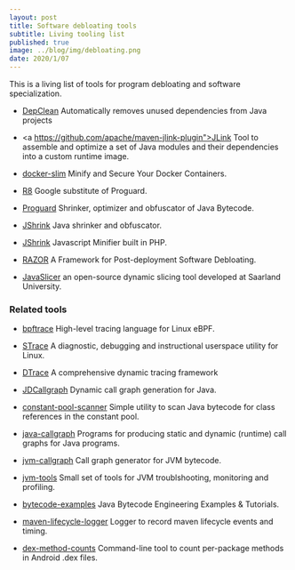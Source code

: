 ```yaml
---
layout: post
title: Software debloating tools
subtitle: Living tooling list
published: true
image: ../blog/img/debloating.png   
date: 2020/1/07
---
```


This is a living list of tools for program debloating and software specialization. 

- <a href="https://github.com/castor-software/depclean"><i class="fa fa-github fa-2x"></i></a>[DepClean](https://castor-software.github.io/depclean/) Automatically removes unused dependencies from Java projects

- <a https://github.com/apache/maven-jlink-plugin"><i class="fa fa-github fa-2x"></i></a>[JLink](https://www.baeldung.com/jlink) Tool to assemble and optimize a set of Java modules and their dependencies into a custom runtime image. 

- <a href="https://github.com/docker-slim/docker-slim"><i class="fa fa-github fa-2x"></i></a>[docker-slim](https://dockersl.im/) Minify and Secure Your Docker Containers. 

- <a href="git clone https://r8.googlesource.com/r8"><i class="fa fa-github fa-2x"></i></a> [R8](https://r8.googlesource.com/r8) Google substitute of Proguard.

- <a href="https://github.com/Guardsquare/proguard"><i class="fa fa-github fa-2x"></i></a> [Proguard](https://www.guardsquare.com/en/products/proguard)  Shrinker, optimizer and obfuscator of Java Bytecode.

- <a href="http://www.e-t.com/jshrink.html"><i class="fa fa-github fa-2x"></i></a> [JShrink](http://www.e-t.com/jshrink.html)  Java shrinker and obfuscator.

- <a href="https://github.com/tedious/JShrink"><i class="fa fa-github fa-2x"></i></a> [JShrink](https://github.com/tedious/JShrink) Javascript Minifier built in PHP.

- <a href="https://github.com/cxreet/razor"><i class="fa fa-github fa-2x"></i></a> [RAZOR](https://github.com/cxreet/razor) A Framework for Post-deployment Software Debloating.

- <a href="https://github.com/jon-bell/javaslicer"><i class="fa fa-github fa-2x"></i></a> [JavaSlicer](https://github.com/jon-bell/javaslicer) an open-source dynamic slicing tool developed at Saarland University.


### Related tools

- <a href="https://github.com/iovisor/bpftrace"><i class="fa fa-github fa-2x"></i></a> [bpftrace](https://github.com/iovisor/bpftrace)  High-level tracing language for Linux eBPF.

- <a href="https://github.com/strace/strace"><i class="fa fa-github fa-2x"></i></a> [STrace](https://strace.io/)  A diagnostic, debugging and instructional userspace utility for Linux.

- <a href="http://www.brendangregg.com/dtrace.html"><i class="fa fa-github fa-2x"></i></a> [DTrace](http://dtrace.org/guide/preface.html#preface) A comprehensive dynamic tracing framework

- <a href="https://github.com/dkarv/jdcallgraph"><i class="fa fa-github fa-2x"></i></a> [JDCallgraph](https://github.com/dkarv/jdcallgraph) Dynamic call graph generation for Java. 

- <a href="https://github.com/jenkinsci/constant-pool-scanner"><i class="fa fa-github fa-2x"></i></a> [constant-pool-scanner](https://github.com/jenkinsci/constant-pool-scanner) Simple utility to scan Java bytecode for class references in the constant pool.

- <a href="https://github.com/gousiosg/java-callgraph"><i class="fa fa-github fa-2x"></i></a> [java-callgraph](https://github.com/gousiosg/java-callgraph) Programs for producing static and dynamic (runtime) call graphs for Java programs.

- <a href="https://github.com/axt/jvm-callgraph"><i class="fa fa-github fa-2x"></i></a> [jvm-callgraph](https://github.com/axt/jvm-callgraph) Call graph generator for JVM bytecode.

- <a href="https://github.com/aragozin/jvm-tools"><i class="fa fa-github fa-2x"></i></a> [jvm-tools](https://github.com/aragozin/jvm-tools) Small set of tools for JVM troublshooting, monitoring and profiling. 

- <a href="https://github.com/jon-bell/bytecode-examples"><i class="fa fa-github fa-2x"></i></a> [bytecode-examples](https://github.com/jon-bell/bytecode-examples) Java Bytecode Engineering Examples & Tutorials.

- <a href="https://github.com/jon-bell/maven-lifecycle-logger"><i class="fa fa-github fa-2x"></i></a> [maven-lifecycle-logger](https://github.com/jon-bell/maven-lifecycle-logger) Logger to record maven lifecycle events and timing.

- <a href="https://github.com/mihaip/dex-method-counts"><i class="fa fa-github fa-2x"></i></a> [dex-method-counts](https://github.com/mihaip/dex-method-counts) Command-line tool to count per-package methods in Android .dex files.































